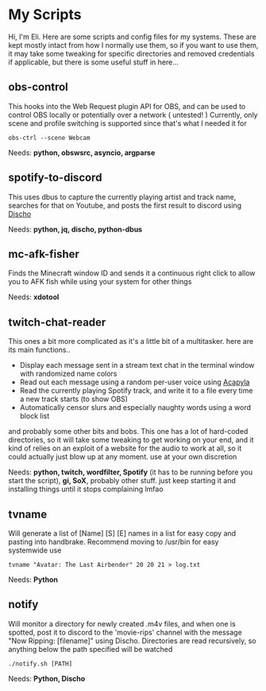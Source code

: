 # My Scripts

Hi, I'm Eli. Here are some scripts and config files for my systems. These are kept mostly intact from how I normally use them, so if you want to use them, it may take some tweaking for specific directories and removed credentials if applicable, but there is some useful stuff in here...



## obs-control

This hooks into the Web Request plugin API for OBS, and can be used to control OBS locally or potentially over a network ( untested! ) Currently, only scene and profile switching is supported since that's what I needed it for

`obs-ctrl --scene Webcam`

Needs: **python, obswsrc, asyncio, argparse** 

## spotify-to-discord

This uses dbus to capture the currently playing artist and track name, searches for that on Youtube, and posts the first result to discord using [Discho](https://github.com/Evshaddock/discho)

Needs: **python, jq, discho, python-dbus**

## mc-afk-fisher

Finds the Minecraft window ID and sends it a continuous right click to allow you to AFK fish while using your system for other things

Needs: **xdotool**

## twitch-chat-reader

This ones a bit more complicated as it's a little bit of a multitasker. here are its main functions..

- Display each message sent in a stream text chat in the terminal window with randomized name colors
- Read out each message using a random per-user voice using [Acapyla](https://github.com/maddoxdragon/acapyla)
- Read the currently playing Spotify track, and write it to a file every time a new track starts (to show OBS)
- Automatically censor slurs and especially naughty words using a word block list

and probably some other bits and bobs. This one has a lot of hard-coded directories, so it will take some tweaking to get working on your end, and it kind of relies on an exploit of a website for the audio to work at all, so it could actually just blow up at any moment. use at your own discretion

Needs: **python, twitch, wordfilter, Spotify** (it has to be running before you start the script), **gi, SoX**, probably other stuff. just keep starting it and installing things until it stops complaining lmfao

## tvname

Will generate a list of [Name] [S] [E] names in a list for easy copy and pasting into handbrake. Recommend moving to /usr/bin for easy systemwide use

`tvname "Avatar: The Last Airbender" 20 20 21 > log.txt`

Needs: **Python**

## notify

Will monitor a directory for newly created .m4v files, and when one is spotted, post it to discord to the 'movie-rips' channel with the message "Now Ripping: [filename]" using Discho. Directories are read recursively, so anything below the path specified will be watched

`./notify.sh [PATH]`

Needs: **Python, Discho**